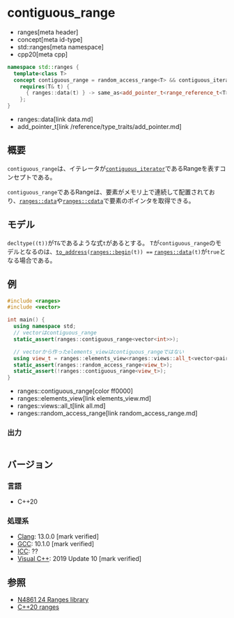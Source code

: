 # contiguous_range
* ranges[meta header]
* concept[meta id-type]
* std::ranges[meta namespace]
* cpp20[meta cpp]

```cpp
namespace std::ranges {
  template<class T>
  concept contiguous_range = random_access_range<T> && contiguous_iterator<iterator_t<T>> &&
    requires(T& t) {
      { ranges::data(t) } -> same_as<add_pointer_t<range_reference_t<T>>>;
    };
}
```
* ranges::data[link data.md]
* add_pointer_t[link /reference/type_traits/add_pointer.md]

## 概要
`contiguous_range`は、イテレータが[`contiguous_iterator`](/reference/iterator/contiguous_iterator.md)であるRangeを表すコンセプトである。

`contiguous_range`であるRangeは、要素がメモリ上で連続して配置されており、[`ranges::data`](data.md)や[`ranges::cdata`](cdata.md)で要素のポインタを取得できる。

## モデル
`decltype((t))`が`T&`であるような式`t`があるとする。
`T`が`contiguous_range`のモデルとなるのは、[`to_address`](/reference/memory/to_address.md)`(`[`ranges::begin`](begin.md)`(t)) ==` [`ranges::data`](data.md)`(t)`が`true`となる場合である。

## 例
```cpp example
#include <ranges>
#include <vector>

int main() {
  using namespace std;
  // vectorはcontiguous_range
  static_assert(ranges::contiguous_range<vector<int>>);

  // vectorから作ったelements_viewはcontiguous_rangeではない
  using view_t = ranges::elements_view<ranges::views::all_t<vector<pair<int, int>>&>, 0>;
  static_assert(ranges::random_access_range<view_t>);
  static_assert(!ranges::contiguous_range<view_t>);
}
```
* ranges::contiguous_range[color ff0000]
* ranges::elements_view[link elements_view.md]
* ranges::views::all_t[link all.md]
* ranges::random_access_range[link random_access_range.md]

### 出力
```
```

## バージョン
### 言語
- C++20

### 処理系
- [Clang](/implementation.md#clang): 13.0.0 [mark verified]
- [GCC](/implementation.md#gcc): 10.1.0 [mark verified]
- [ICC](/implementation.md#icc): ??
- [Visual C++](/implementation.md#visual_cpp): 2019 Update 10 [mark verified]

## 参照
- [N4861 24 Ranges library](https://timsong-cpp.github.io/cppwp/n4861/ranges)
- [C++20 ranges](https://techbookfest.org/product/5134506308665344)
